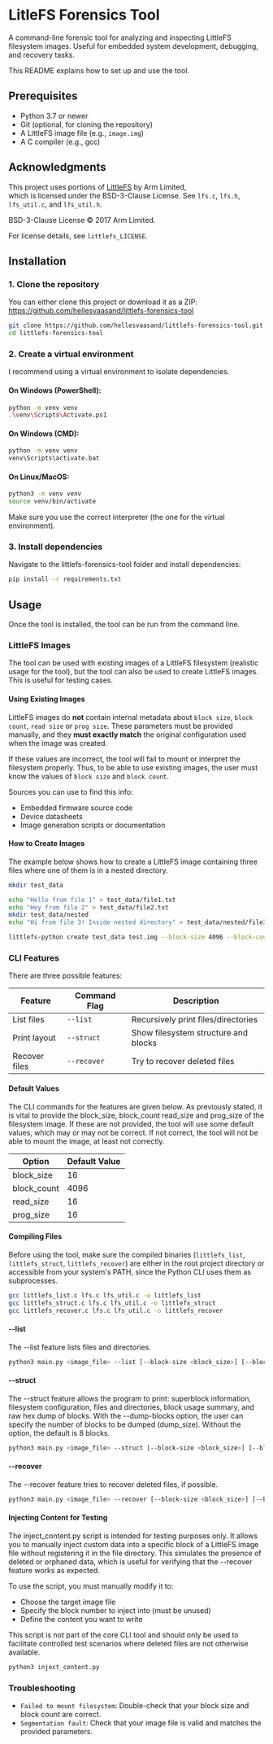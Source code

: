 # LitleFS Forensics Tool

A command-line forensic tool for analyzing and inspecting LittleFS filesystem images. Useful for embedded system development, debugging, and recovery tasks. 

This README explains how to set up and use the tool. 

## Prerequisites

- Python 3.7 or newer
- Git (optional, for cloning the repository)
- A LittleFS image file (e.g., `image.img`)
- A C compiler (e.g., gcc)


## Acknowledgments

This project uses portions of [LittleFS](https://github.com/littlefs-project/littlefs) by Arm Limited,  
which is licensed under the BSD-3-Clause License. See `lfs.c`, `lfs.h`, `lfs_util.c`, and `lfs_util.h`.

BSD-3-Clause License © 2017 Arm Limited.

For license details, see `littlefs_LICENSE`.


## Installation

### 1. Clone the repository

You can either clone this project or download it as a ZIP: https://github.com/hellesvaasand/littlefs-forensics-tool

```bash
git clone https://github.com/hellesvaasand/littlefs-forensics-tool.git
cd littlefs-forensics-tool
```

### 2. Create a virtual environment

I recommend using a virtual environment to isolate dependencies. 

#### On Windows (PowerShell):
```bash
python -m venv venv
.\venv\Scripts\Activate.ps1
```

#### On Windows (CMD):
```bash
python -m venv venv
venv\Scripts\activate.bat
```

#### On Linux/MacOS:
```bash
python3 -m venv venv
source venv/bin/activate
```

Make sure you use the correct interpreter (the one for the virtual environment). 

### 3. Install dependencies 

Navigate to the littlefs-forensics-tool folder and install dependencies:

```bash
pip install -r requirements.txt
```

## Usage

Once the tool is installed, the tool can be run from the command line.

### LittleFS Images
The tool can be used with existing images of a LittleFS filesystem (realistic usage for the tool), but the tool can also be used to create LittleFS images. This is useful for testing cases.

#### Using Existing Images
LittleFS images do **not** contain internal metadata about `block size`, `block count`, `read size` or `prog size`. These parameters must be provided manually, and they **must exactly match** the original configuration used when the image was created.

If these values are incorrect, the tool will fail to mount or interpret the filesystem properly. Thus, to be able to use existing images, the user must know the values of `block size` and `block count`.

Sources you can use to find this info:
- Embedded firmware source code
- Device datasheets
- Image generation scripts or documentation

#### How to Create Images
The example below shows how to create a LittleFS image containing three files where one of them is in a nested directory. 

```bash
mkdir test_data

echo "Hello from file 1" > test_data/file1.txt
echo "Hey from file 2" > test_data/file2.txt
mkdir test_data/nested
echo "Hi from file 3! Inside nested directory" > test_data/nested/file3.txt

littlefs-python create test_data test.img --block-size 4096 --block-count 16
```
 
### CLI Features
There are three possible features: 

| Feature      | Command Flag | Description                          |
|--------------|--------------|--------------------------------------|
| List files   | `--list`     | Recursively print files/directories  |
| Print layout | `--struct`   | Show filesystem structure and blocks |
| Recover files| `--recover`  | Try to recover deleted files         |

#### Default Values

The CLI commands for the features are given below. As previously stated, it is vital to provide the block_size, block_count read_size and prog_size of the filesystem image. If these are not provided, the tool will use some default values, which may or may not be correct. If not correct, the tool will not be able to mount the image, at least not correctly. 

| Option       | Default Value |
|--------------|---------------|
| block_size   | 16            |
| block_count  | 4096          |
| read_size    | 16            |
| prog_size    | 16            |


#### Compiling Files
Before using the tool, make sure the compiled binaries (`littlefs_list`, `littlefs_struct`, `littlefs_recover`) are either in the root project directory or accessible from your system's PATH, since the Python CLI uses them as subprocesses.


```bash
gcc littlefs_list.c lfs.c lfs_util.c -o littlefs_list
gcc littlefs_struct.c lfs.c lfs_util.c -o littlefs_struct
gcc littlefs_recover.c lfs.c lfs_util.c -o littlefs_recover
```


#### --list
The --list feature lists files and directories. 

```bash
python3 main.py <image_file> --list [--block-size <block_size>] [--block-count <block_count>] [--read-size <read_size>] [--prog-size <prog_size>]
```

#### --struct
The --struct feature allows the program to print: superblock information, filesystem configuration, files and directories, block usage summary, and raw hex dump of blocks. With the --dump-blocks option, the user can specify the number of blocks to be dumped (dump_size). Without the option, the default is 8 blocks. 

```bash
python3 main.py <image_file> --struct [--block-size <block_size>] [--block-count <block_count>] [--read-size <read_size>] [--prog-size <prog_size>] [--dump-blocks <dump_size>]
```

#### --recover
The --recover feature tries to recover deleted files, if possible. 

```bash
python3 main.py <image_file> --recover [--block-size <block_size>] [--block-count <block_count>] [--read-size <read_size>] [--prog-size <prog_size>]
```

#### Injecting Content for Testing
The inject_content.py script is intended for testing purposes only. It allows you to manually inject custom data into a specific block of a LittleFS image file without registering it in the file directory. This simulates the presence of deleted or orphaned data, which is useful for verifying that the --recover feature works as expected.

To use the script, you must manually modify it to:
- Choose the target image file
- Specify the block number to inject into (must be unused)
- Define the content you want to write

This script is not part of the core CLI tool and should only be used to facilitate controlled test scenarios where deleted files are not otherwise available.

```bash
python3 inject_content.py
```

### Troubleshooting
- `Failed to mount filesystem`: Double-check that your block size and block count are correct.
- `Segmentation fault`: Check that your image file is valid and matches the provided parameters.